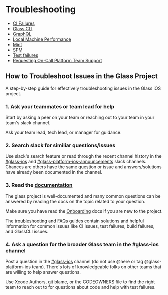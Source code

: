 # Troubleshooting

- [CI Failures](ci-failures.md)
- [Glass CLI](glasscli.md)
- [GraphQL](graphql-schema-troubleshooting.md)
- [Local Machine Performance](local-machine-performance.md)
- [Mint](mint-troubleshooting.md)
- [SPM](spm.md)
- [Test failures](test-troubleshooting.md)
- [Requesting On-Call Platform Team Support](on-call-support.md)

## How to Troubleshoot Issues in the Glass Project

A step-by-step guide for effectively troubleshooting issues in the Glass iOS project.

### 1. Ask your teammates or team lead for help

Start by asking a peer on your team or reaching out to your team in your team's slack channel. 

Ask your team lead, tech lead, or manager for guidance.

### 2. Search slack for similiar questions/issues

Use slack's search feature or read through the recent channel history in the [#glass-ios](https://walmart.slack.com/archives/C011N0KG7K9) and [#glass-platform-ios-announcements](https://walmart.slack.com/archives/C04MVJJC92N) slack channels. Chances are others have the same question or issue and answers/solutions have already been documented in the channel.

### 3. Read the [documentation](../index.md) 

The glass project is well-documented and many common questions can be answered by reading the docs on the topic related to your question.

Make sure you have read the [Onboarding](../onboarding/index.md) docs if you are new to the project.

The [troubleshooting](#troubleshooting) and [FAQs](../faqs/index.md) guides contain solutions and helpful information for common issues like CI issues, test failures, build failures, and GlassCLI issues.

### 4. Ask a question for the broader Glass team in the #glass-ios channel

Post a question in the [#glass-ios](https://walmart.slack.com/archives/C011N0KG7K9) channel (do not use @here or tag @glass-platform-ios team). There's lots of knowledgeable folks on other teams that are willing to help answer questions.

Use Xcode Authors, git blame, or the CODEOWNERS file to find the right team to reach out to for questions about code and help with test failures.
